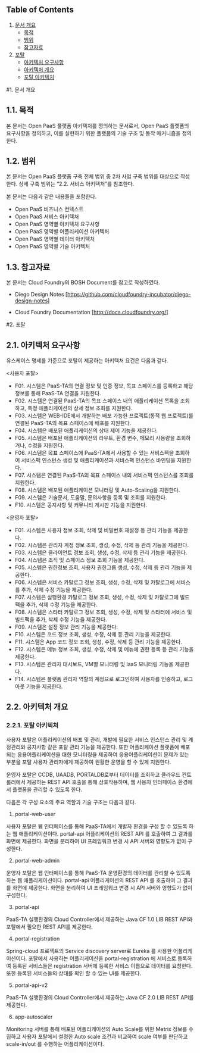 ## Table of Contents
1. [문서 개요](#1--문서-개요)
     * [목적](#11--목적)
     * [범위](#12--범위)
     * [참고자료](#13--참고자료)
2. [포탈](#2--포탈)
     * [아키텍처 요구사항](#21--아키텍처-요구사항)
     * [아키텍처 개요](#22--아키텍처-개요)
     * [포탈 아키텍처](#221--포탈-아키텍처)


#1.  문서 개요

## 1.1.  목적

본 문서는 Open PaaS 플랫폼 아키텍처를 정의하는 문서로서, Open PaaS 플랫폼의 요구사항을 정의하고, 이를 실현하기 위한 플랫폼의 기술 구조 및 동작 매커니즘을 정의한다.


## 1.2.  범위

본 문서는 Open PaaS 플랫폼 구축 전체 범위 중 2차 사업 구축 범위를 대상으로 작성한다. 상세 구축 범위는 “2.2. 서비스 아키텍처”를 참조한다.

본 문서는 다음과 같은 내용들을 포함한다.
-   Open PaaS 비즈니스 컨텍스트 
-   Open PaaS 서비스 아키텍처
-   Open PaaS 영역별 아키텍처 요구사항
-   Open PaaS 영역별 어플리케이션 아키텍처
-   Open PaaS 영역별 데이터 아키텍처
-   Open PaaS 영역별 기술 아키텍처


## 1.3.  참고자료

본 문서는 Cloud Foundry의 BOSH Document를 참고로 작성하였다.

-   Diego Design Notes
[https://github.com/cloudfoundry-incubator/diego-design-notes]

-    Cloud Foundry Documentation
[http://docs.cloudfoundry.org/]


#2.	포탈

## 2.1.	 아키텍처 요구사항

유스케이스 명세를 기준으로 포탈이 제공하는 아키텍처 요건은 다음과 같다.

<사용자 포탈>
- F01. 시스템은 PaaS-TA의 연결 정보 및 인증 정보, 목표 스페이스를 등록하고 해당 정보를 통해 PaaS-TA 연결을 지원한다.
- F02. 시스템은 연결된 PaaS-TA의 목표 스페이스 내의 애플리케이션 목록을 조회하고, 특정 애플리케이션의 상세 정보 조회를 지원한다.
- F03. 시스템은 WEB-IDE에서 개발하는 배포 가능한 프로젝트(동적 웹 프로젝트)를 연결된 PaaS-TA의 목표 스페이스에 배포를 지원한다.
- F04. 시스템은 배포된 애플리케이션의 상태 제어 기능을 제공한다.
- F05. 시스템은 배포된 애플리케이션의 라우트, 환경 변수, 메모리 사용량을 조회하거나, 수정을 지원한다.
- F06. 시스템은 목표 스페이스에 PaaS-TA에서 사용할 수 있는 서비스팩을 조회하여 서비스팩 인스턴스 생성 및 애플리케이션과 서비스팩 인스턴스 바인딩을 지원한다.
- F07. 시스템은 연결된 PaaS-TA의 목표 스페이스 내의 서비스팩 인스턴스를 조회를 지원한다.
- F08. 시스템은 배포된 애플리케이션 모니터링 및 Auto-Scaling을 지원한다.
- F09. 시스템은 기술문서, 도움말, 문의사항을 등록 및 조회를 지원한다.
- F10. 시스템은 공지사항 및 커뮤니티 게시판 기능을 지원한다.

<운영자 포탈>
- F01. 시스템은 사용자 정보 조회, 삭제 및 비밀번호 재설정 등 관리 기능을 제공한다.
- F02. 시스템은 관리자 계정 정보 조회, 생성, 수정, 삭제 등 관리 기능을 제공한다.
- F03. 시스템은 클라이언트 정보 조회, 생성, 수정, 삭제 등 관리 기능을 제공한다.
- F04. 시스템은 조직 및 스페이스 정보 조회 기능을 제공한다.
- F05. 시스템은 권한정보 조회, 사용자 권한그룹 생성, 수정, 삭제 등 관리 기능을 제공한다.
- F06. 시스템은 서비스 카탈로그 정보 조회, 생성, 수정, 삭제 및 카탈로그에 서비스를 추가, 삭제 수정 기능을 제공한다.
- F07. 시스템은 실행환경 카탈로그 정보 조회, 생성, 수정, 삭제 및 카탈로그에 빌드팩을 추가, 삭제 수정 기능을 제공한다.
- F08. 시스템은 스타터 카탈로그 정보 조회, 생성, 수정, 삭제 및 스타터에 서비스 및 빌드팩을 추가, 삭제 수정 기능을 제공한다.
- F09. 시스템은 설정 정보 관리 기능을 제공한다.
- F10. 시스템은 코드 정보 조회, 생성, 수정, 삭제 등 관리 기능을 제공한다.
- F11. 시스템은 App 코드 정보 조회, 생성, 수정, 삭제 등 관리 기능을 제공한다.
- F12. 시스템은 메뉴 정보 조회, 생성, 수정, 삭제 및 메뉴에 권한 등록 등 관리 기능을 제공한다.
- F13. 시스템은 관리자 대시보드, VM별 모니터링 및 IaaS 모니터링 기능을 제공한다.
- F14. 시스템은 플랫폼 관리자 역할의 계정으로 로그인하여 사용자를 인증하고, 로그아웃 기능을 제공한다.


## 2.2.	 아키텍처 개요

### 2.2.1.  포탈 아키텍처

사용자 포탈은 어플리케이션의 배포 및 관리, 개발에 필요한 서비스 인스턴스 관리 및 계정관리와 공지사항 같은 포탈 관리 기능을 제공한다. 또한 어플리케이션 플랫폼에 배포되는 응용어플리케이션을 대한 모니터링을 제공하여 응용어플리케이션이 문제가 있는 부분을 포탈 사용자 관리자에게 제공하여 원활한 운영을 할 수 있게 지원한다.

운영자 포탈은 CCDB, UAADB, PORTALDB로부터 데이터를 조회하고 클라우드 컨트롤러에서 제공하는 REST API 호출을 통해 상호작용하며, 웹 사용자 인터페이스 환경에서 플랫폼을 관리할 수 있도록 한다.

다음은 각 구성 요소의 주요 역할과 기술 구조는 다음과 같다. 
 
1)	portal-web-user

사용자 포탈은 웹 인터페이스를 통해 PaaS-TA에서 개발자 환경을 구성 할 수 있도록 하는 웹 애플리케이션이다. 
portal-api 어플리케이션의 REST API 를 호출하여 그 결과를 화면에 제공한다. 화면을 분리하여 UI 프레임워크 변경 시 API 서버와 영향도가 없이 구성한다.

2)	portal-web-admin

운영자 포탈은 웹 인터페이스를 통해 PaaS-TA 운영환경의 데이터를 관리할 수 있도록 하는 웹 애플리케이션이다. 
portal-api 어플리케이션의 REST API 를 호출하여 그 결과를 화면에 제공한다. 화면을 분리하여 UI 프레임워크 변경 시 API 서버와 영향도가 없이 구성한다.

3)	portal-api

PaaS-TA 실행환경의 Cloud Controller에서 제공하는 Java CF 1.0 LIB REST API와 포탈에서 필요한 REST API를 제공한다.

4)	portal-registration

Spring-cloud 프로젝트의 Service discovery server로 Eureka 를 사용한 어플리케이션이다. 
포탈에서 사용하는 어플리케이션을 portal-registration 에 서비스로 등록하여 등록된 서비스들은 registration 서버에 등록한 서비스 이름으로 데이터를 요청한다. 또한 등록된 서비스들의 상태를 확인 할 수 있는 UI를 제공한다.

5)	portal-api-v2

PaaS-TA 실행환경의 Cloud Controller에서 제공하는 Java CF 2.0 LIB REST API를 제공한다.

6)	app-autoscaler

Monitoring 서버를 통해 배포된 어플리케이션의 Auto Scale를 위한 Metrix 정보를 수집하고 사용자 포탈에서 설정한 Auto scale 조건과 비교하여 scale 여부를 판단하고 scale-in/out 를 수행하는 어플리케이션이다.
